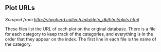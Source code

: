 ## Plot URLs
*Scraped from http://shepherd.caltech.edu/detn_db/html/plots.html*

These files list the URL of each plot on the original database. There is a file for each category to keep track of the categories, and everything is in the order that they appear on the index. The first line in each file is the name of the category.
